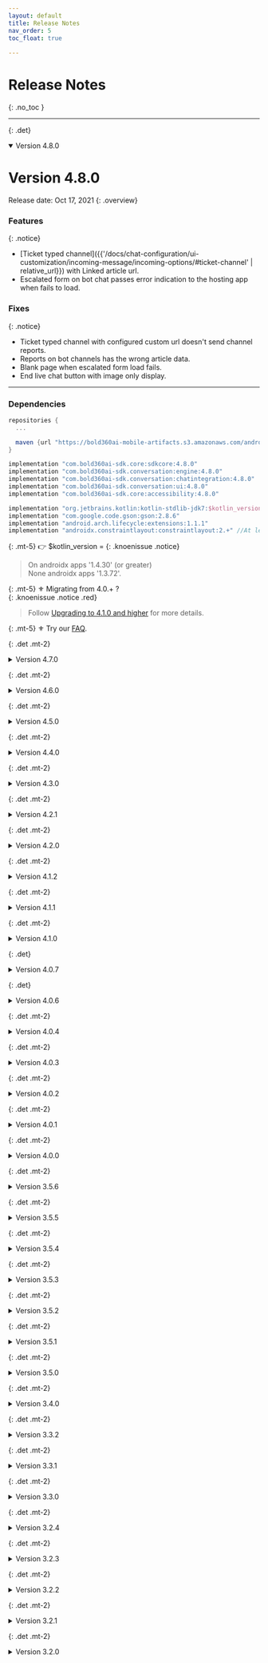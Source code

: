 ```yaml
---
layout: default
title: Release Notes
nav_order: 5
toc_float: true
  
---
```


# Release Notes
{: .no_toc }

---


{: .det}
<details open markdown="block">

<summary> Version 4.8.0 </summary>

# Version 4.8.0
Release date: Oct 17, 2021
{: .overview}

### Features
{: .notice}
- [Ticket typed channel]({{'/docs/chat-configuration/ui-customization/incoming-message/incoming-options/#ticket-channel' | relative_url}}) with Linked article url.
- Escalated form on bot chat passes error indication to the hosting app when fails to load. 

### Fixes
{: .notice}
- Ticket typed channel with configured custom url doesn't send channel reports.
- Reports on bot channels has the wrong article data.
- Blank page when escalated form load fails.
- End live chat button with image only display.


---

### Dependencies 

```gradle
repositories {
  ...

  maven {url "https://bold360ai-mobile-artifacts.s3.amazonaws.com/android/release/"}
}

implementation "com.bold360ai-sdk.core:sdkcore:4.8.0"
implementation "com.bold360ai-sdk.conversation:engine:4.8.0"
implementation "com.bold360ai-sdk.conversation:chatintegration:4.8.0"
implementation "com.bold360ai-sdk.conversation:ui:4.8.0"
implementation "com.bold360ai-sdk.core:accessibility:4.8.0"

implementation "org.jetbrains.kotlin:kotlin-stdlib-jdk7:$kotlin_version"
implementation "com.google.code.gson:gson:2.8.6"
implementation "android.arch.lifecycle:extensions:1.1.1"
implementation "androidx.constraintlayout:constraintlayout:2.+" //At least
```
{: .mt-5}
👉 $kotlin_version = 
{: .knoenissue .notice}
> On androidx apps '1.4.30' (or greater)   
> None androidx apps '1.3.72'.

{: .mt-5}
⚜️ Migrating from 4.0.+ ?  
{: .knoenissue .notice .red}  
> Follow [Upgrading to 4.1.0 and higher](../faq/migrating-to-410) for more details.   

{: .mt-5}
⚜️ Try our [FAQ](../faq/).


</details>


{: .det .mt-2}
<details close markdown="block">

<summary> Version 4.7.0 </summary>

# Version 4.7.0
Release date: Sep 12, 2021
{: .overview}

### Features
{: .notice}
- Custom font support addition to [article page configurations](https://genesys.github.io/bold360-mobile-docs-android/docs/chat-configuration/ui-customization/incoming-message/readmore-article/#-how-to-configure-font-style-to-article-body)
  {: .mb-2}

### Fixes
{: .notice}
- Memory usage optimisations, and leaks prevention.

### Deprecated
{: .knownissue}
- `ArticleUIConfig.BodyUIConfig.setFont(fontSize: Int?, fontColor: Int?, fontFamily: String = "", typefaceStyle: Int = Typeface.NORMAL)` was deprecated and replaced by: `ArticleUIConfig.BodyUIConfig.setFont(fontFamily: String = "", fontSize: Int? = null, fontColor: Int? = null, typefaceStyle: Int = Typeface.NORMAL)`.

### Breaking Changes
{: .breaking}
- `ArticleFragment.STYLE_TO_HANDLE_TABLES` is no longer available, use `ArticleUIConfig.TableCssStyle` instead.
- `Context.getTypeface` now receives a `filePath`, which should indicate the path to the font file under `assets` directory.
previously path was forced to be under `assets/fonts`.   
Usage: `context.getTypeface("fonts/great_vibes.otf")` 

---

### Dependencies 

```gradle
repositories {
  maven {url "https://bold360ai-mobile-artifacts.s3.amazonaws.com/android/release/"}
}

implementation "com.bold360ai-sdk.core:sdkcore:4.7.0"
implementation "com.bold360ai-sdk.conversation:engine:4.7.0"
implementation "com.bold360ai-sdk.conversation:chatintegration:4.7.0"
implementation "com.bold360ai-sdk.conversation:ui:4.7.0"
implementation "com.bold360ai-sdk.core:accessibility:4.7.0"

implementation "org.jetbrains.kotlin:kotlin-stdlib-jdk7:$kotlin_version"
implementation "com.google.code.gson:gson:2.8.6"
implementation "android.arch.lifecycle:extensions:1.1.1"
```
{: .mt-5}
👉 $kotlin_version = 
{: .knoenissue .notice}
> On androidx apps '1.4.30' (or greater)   
> None androidx apps '1.3.72'.

{: .mt-5}
⚜️ Migrating from 4.0.+ ?  
{: .knoenissue .notice .red}  
> Follow [Upgrading to 4.1.0 and higher](../faq/migrating-to-410) for more details.   

{: .mt-5}
⚜️ Try our [FAQ](../faq/).


</details>


{: .det .mt-2}
<details close markdown="block">

<summary> Version 4.6.0 </summary>

# Version 4.6.0
Release date: Aug 04, 2021
{: .overview}

### Features
{: .notice}

- Article Page configurations
  {: .mb-2}
  - Adding close button and article body padding setting.

### Fixes
{: .notice}
- Context conditioned channels were not displayed.
- Upload element link on live chat was not clickable.
- Article page title on none article long content displayed the wrong title.

### Changes
{: .knownissue}
- ArticleUIConfig.verticalMargin was deprecated. ArticleUIConfig.contentPadding should be used instead.

---

### Dependencies 

```gradle
repositories {
  maven {url "https://bold360ai-mobile-artifacts.s3.amazonaws.com/android/release/"}
}

implementation "com.bold360ai-sdk.core:sdkcore:4.6.0"
implementation "com.bold360ai-sdk.conversation:engine:4.6.0"
implementation "com.bold360ai-sdk.conversation:chatintegration:4.6.0"
implementation "com.bold360ai-sdk.conversation:ui:4.6.0"
implementation "com.bold360ai-sdk.core:accessibility:4.6.0"

implementation "org.jetbrains.kotlin:kotlin-stdlib-jdk7:$kotlin_version"
implementation "com.google.code.gson:gson:2.8.6"
implementation "android.arch.lifecycle:extensions:1.1.1"
```
{: .mt-5}
👉 $kotlin_version = 
{: .knoenissue .notice}
> On androidx apps '1.4.30' (or greater)   
> None androidx apps '1.3.72'.

{: .mt-5}
👉 androidx users ONLY:  
{: .knoenissue .notice} 
> Make sure the constraintlayout version is at least of version 2.0.4.   
  If needed add the following import:
```gradle
implementation 'androidx.constraintlayout:constraintlayout:2.0.4'
```

{: .mt-5}
⚜️ Migrating from 4.0.+ ?  
{: .knoenissue .notice .red}  
> Follow [Upgrading to 4.1.0 and higher](../faq/migrating-to-410) for more details.   


</details>

{: .det .mt-2}
<details close markdown="block">

<summary> Version 4.5.0 </summary>

# Version 4.5.0
Release date: Jul 07, 2021
{: .overview}

### Features
{: .notice}

- [Chat elements interception]({{'/docs/chat-configuration/tracking-events/events-and-notifications/#intercepting-chat-elements-since-450' | relative_url}}):   
Hosting Apps can now listen to every element that is about to be injected to the chat by the SDK and can intercept that injection. Intercepting an element also **rejects** the entire functionality that may have followed the element injection.
By listening on this event method, hosting apps can also activate any accessibility service API they need to.

- [Accessibility support]({{'/docs/faq/accessibility' | relative_url}}):
  {: .mb-2}
  - Clickable url links on messages.
  - [Url links announcements]({{'/docs/faq/chat-links#listening-to-url-links-selection' |relative_url }}), available for app implementation. 
{: .mb-4}

- Article Page configurations
  {: .mb-2}
  - Font style configurations addition.



### Breaking Changes
{: .breaking}
- **RoundedImageView** library is no longer accessible via the SDK.
Hosting apps that needs this library, should import it on app side.
```gradle 
implementation "com.makeramen:roundedimageview:2.3.0"
```
- `Article` class import change:   
Use `import com.nanorep.convesationui.structure.elements.Article`   
Instead of `import com.nanorep.convesationui.views.autocomplete.Article`


### Changes
{: .knownissue}
- **Relevant only in case the hosting app has a ChatHandler implementation:**   
Changes on `ChatElementHandler.injectElement(statement: ChatStatement)` and `ChatElementHandler.injectElement(element: ChatElement)`. nullable second parameter was added on both and their return value is of type `ChatElement?` to indicate if injection was done. 


---

### Dependencies 

```gradle
repositories {
  maven {url "https://bold360ai-mobile-artifacts.s3.amazonaws.com/android/release/"}
}

implementation "com.bold360ai-sdk.core:sdkcore:4.5.0"
implementation "com.bold360ai-sdk.conversation:engine:4.5.0"
implementation "com.bold360ai-sdk.conversation:chatintegration:4.5.0"
implementation "com.bold360ai-sdk.conversation:ui:4.5.0"
implementation "com.bold360ai-sdk.core:accessibility:4.5.0"

implementation "org.jetbrains.kotlin:kotlin-stdlib-jdk7:$kotlin_version"
implementation "com.google.code.gson:gson:2.8.6"
implementation "android.arch.lifecycle:extensions:1.1.1"
```
{: .mt-5}
👉 $kotlin_version = 
{: .knoenissue .notice}
> On androidx apps '1.4.30' (or greater)   
> None androidx apps '1.3.72'.

{: .mt-5}
👉 androidx users ONLY:  
{: .knoenissue .notice} 
> Make sure the constraintlayout version is at least of version 2.0.4.   
  If needed add the following import:
```gradle
implementation 'androidx.constraintlayout:constraintlayout:2.0.4'
```

{: .mt-5}
⚜️ Migrating from 4.0.+ ?  
{: .knoenissue .notice .red}  
> Follow [Upgrading to 4.1.0 and higher](../faq/migrating-to-410) for more details.   

</details>

{: .det .mt-2}
<details close markdown="block">

<summary> Version 4.4.0 </summary>

# Version 4.4.0
Release date: Jun 02, 2021
{: .overview}

### Features
{: .notice}
- [Accessibility support]({{'/docs/faq/accessibility' | relative_url}}):
  - Agent `Typing indication` - accessibility read of configured text when tapped. 
  - Unlabeled button - accessibility announcment and focus lose handling, on chat screen.
  - Unlabeled button - accessibility announcment handling on chat forms.
  - Chat messages tap - tapped message is read by accessibility service.
  - Adding support on live chatbar
  - Adding partial support on readmore indication and article fragment. 
  - Adding support on Instant feedback UI.
  - Adding partial support on email transcript form.
  - Adding support on chat scroll button
{: .mb-4}

- Article Page configurations
  - Adding UI configuration properties to enable changing the article font style and colors.

---

### Dependencies 

```gradle
repositories {
  maven {url "https://bold360ai-mobile-artifacts.s3.amazonaws.com/android/release/"}
}

implementation "com.bold360ai-sdk.core:sdkcore:4.4.0"
implementation "com.bold360ai-sdk.conversation:engine:4.4.0"
implementation "com.bold360ai-sdk.conversation:chatintegration:4.4.0"
implementation "com.bold360ai-sdk.conversation:ui:4.4.0"
implementation "com.bold360ai-sdk.core:accessibility:4.4.0"

implementation "org.jetbrains.kotlin:kotlin-stdlib-jdk7:$kotlin_version"
implementation "com.google.code.gson:gson:2.8.6"
implementation "android.arch.lifecycle:extensions:1.1.1"
```
{: .mt-5}
👉 $kotlin_version = 
{: .knoenissue .notice}
> On androidx apps '1.4.30' (or greater)   
> None androidx apps '1.3.72'.

{: .mt-5}
👉 androidx users ONLY:  
{: .knoenissue .notice} 
> Make sure the constraintlayout version is at least of version 2.0.4.   
  If needed add the following import:
```gradle
implementation 'androidx.constraintlayout:constraintlayout:2.0.4'
```

{: .mt-5}
⚜️ Migrating from 4.0.+ ?  
{: .knoenissue .notice .red}  
> Follow [Upgrading to 4.1.0 and higher](../faq/migrating-to-410) for more details.   

</details>

{: .det .mt-2}
<details close markdown="block">

<summary> Version 4.3.0 </summary>

# Version 4.3.0
Release date: May 12, 2021
{: .overview}

### Features
{: .notice}
- Close button addion to the full screen article display
- Request timeout can be configured via `ConversationSettings.requestTimeout(TIMEOUT_ML)`

### Fixes 
{: .notice}
- On full screen article display, the title appears **as configured** on the KB.
- Embeded video on full article display is visible and active.

### Changes
{: .notice}
- SDK migration from Kotlin synthetics to Jetpack view binding 


### Breaking Changes
{: .breaking}
- Standalone Autocomplete: the result data of `getArticle` activation after suggestion selection, changed to `Article`.  

---

### Dependencies 

```gradle
repositories {
  maven {url "https://bold360ai-mobile-artifacts.s3.amazonaws.com/android/release/"}
}

implementation "com.bold360ai-sdk.core:sdkcore:4.3.0"
implementation "com.bold360ai-sdk.conversation:engine:4.3.0"
implementation "com.bold360ai-sdk.conversation:chatintegration:4.3.0"
implementation "com.bold360ai-sdk.conversation:ui:4.3.0"
implementation "com.bold360ai-sdk.core:accessibility:4.3.0"

implementation "org.jetbrains.kotlin:kotlin-stdlib-jdk7:$kotlin_version"
implementation "com.google.code.gson:gson:2.8.6"
implementation "android.arch.lifecycle:extensions:1.1.1"
```
{: .mt-5}
👉 $kotlin_version = 
{: .knoenissue .notice}
> On androidx apps '1.4.30' (or greater)   
> None androidx apps '1.3.72'.

{: .mt-5}
👉 androidx users ONLY:  
{: .knoenissue .notice} 
> Make sure the constraintlayout version is at least of version 2.0.4.   
  If needed add the following import:
```gradle
implementation 'androidx.constraintlayout:constraintlayout:2.0.4'
```

{: .mt-5}
⚜️ Migrating from 4.0.+ ?  
{: .knoenissue .notice .red}  
> Follow [Upgrading to 4.1.0 and higher](../faq/migrating-to-410) for more details.   

</details>

{: .det .mt-2}
<details close markdown="block">

<summary> Version 4.2.1 </summary>

# Version 4.2.1
Release date: April 07, 2021
{: .overview}


### Fixes 
- Fixed crash on autocomplete suggestions, with malformed response.

---

### Dependencies 

```gradle
repositories {
  maven { url 'https://dl.bintray.com/bold360ai-sdk/core/'}
  maven { url 'https://dl.bintray.com/bold360ai-sdk/conversation/'}
}

implementation "com.bold360ai-sdk.core:sdkcore:4.2.1"
implementation "com.bold360ai-sdk.conversation:engine:4.2.1"
implementation "com.bold360ai-sdk.conversation:chatintegration:4.2.1"
implementation "com.bold360ai-sdk.conversation:ui:4.2.1"
implementation "com.bold360ai-sdk.core:accessibility:4.2.1"

implementation "org.jetbrains.kotlin:kotlin-stdlib-jdk7:$kotlin_version"
implementation "com.google.code.gson:gson:2.8.6"
implementation "android.arch.lifecycle:extensions:1.1.1"
```

{: .mt-5}
👉 $kotlin_version = 
{: .knoenissue .notice}
> On androidx apps '1.4.30' (or greater)   
> None androidx apps '1.3.72'.

{: .mt-5}
👉 androidx users ONLY:  
{: .knoenissue .notice} 
> Make sure the constraintlayout version is at least of version 2.0.4.   
  If needed add the following import:
```gradle
implementation 'androidx.constraintlayout:constraintlayout:2.0.4'
```

{: .mt-5}
⚜️ Migrating from 4.0.+ ?  
{: .knoenissue .notice .red}  
> Follow [Upgrading to 4.1.0 and higher](../faq/migrating-to-410) for more details.   

</details>

{: .det .mt-2}
<details close markdown="block">

<summary> Version 4.2.0 </summary>

# Version 4.2.0
Release date: February 03, 2021
{: .overview}

### Features
- #### Live chat Auto Messages support
  Configured auto messages support on live chats. 
  Configured auto messages will be displayed to users while they are waiting for agent acceptance.

- #### Language change on live chats prechat form
  Supports dynamic chat language changes while the pre-chat form is displayed.

- #### Live chat transcript delivery initiation by user
  User can request delivery of chat transcript and provide an email address during chat.

- #### Live chat cancelation support while user waits in queue
  Add a chat cancellation option on the queue position UI component.

- #### Clickable images support on chatbot Carousel response.
 
--- 

Android 11 compatability: 
{: .knownissue}
- #### _Voice support_
Starting with Android 11, the App need to define the services and installed apps it uses. Voice support is among those services. `Voice` support in chat will be available by the SDK, once the following configurations will be implemented by the hosting App.    
<a href="{{site.baseurl}}/docs/faq/android-11-voice">Voice support on Android 11</a>

---

Breaking changes and Deprecations:
{: .breaking}   

  - ##### _FormResults_
    Thr `data` property returns a `submitMsg`, if available, instead of `formType`, which now has a separate property. 

  - ##### _UploadsModels renamed to ResultsModels_
    Effects apps written in java.

  - #### _Deprecation of voice recognition silent timeout configuration_ 
    Starting from version 4.4.0, we will not enable the configuration of the silence timeout period for voice recognition support, in order to refrain from unexpected behavior when using this feature.   
    This refers to the VoiceSettings property: `com.nanorep.nanoengine.model.configuration.VoiceSettings.endSpeechSilenceTimeout`   
    Therefore, from Android Harmony SDK 4.4.0, the default value provided by Android will be used.   
    <span style="font-size:13px"> For more information refer to: <a href="https://developer.android.com/reference/android/speech/RecognizerIntent#EXTRA_SPEECH_INPUT_COMPLETE_SILENCE_LENGTH_MILLIS">RecognizerIntent</a></span>

---

### Fixes 
- Fixed customized statusbar malformed icons and text display.
- Addition of Content description to the Send button for accessibility support.

---

### Dependencies 

```gradle
repositories {
  maven { url 'https://dl.bintray.com/bold360ai-sdk/core/'}
  maven { url 'https://dl.bintray.com/bold360ai-sdk/conversation/'}
}

implementation "com.bold360ai-sdk.core:sdkcore:4.2.0"
implementation "com.bold360ai-sdk.conversation:engine:4.2.0"
implementation "com.bold360ai-sdk.conversation:chatintegration:4.2.0"
implementation "com.bold360ai-sdk.conversation:ui:4.2.0"
implementation "com.bold360ai-sdk.core:accessibility:4.2.0"

implementation "org.jetbrains.kotlin:kotlin-stdlib-jdk7:1.3.72"
implementation "com.google.code.gson:gson:2.8.6"
implementation "android.arch.lifecycle:extensions:1.1.1"
```

{: .mt-5}
⚜️ Migrating from 4.0.+ ?  
{: .knoenissue .notice .red}  
> Follow [Upgrading to 4.1.0 and higher](../faq/migrating-to-410) for more details.   

</details>

{: .det .mt-2}
<details close markdown="block">

<summary> Version 4.1.2 </summary>

# Version 4.1.2
Release date: November 05, 2020
{: .overview}

### Fixes 
- Removing value display from live chat forms, selection fields.

---

```gradle
implementation "com.bold360ai-sdk.core:sdkcore:4.1.1"
implementation "com.bold360ai-sdk.conversation:engine:4.1.1"
implementation "com.bold360ai-sdk.conversation:chatintegration:4.1.1"
implementation "com.bold360ai-sdk.conversation:ui:4.1.2"
implementation "com.bold360ai-sdk.core:accessibility:4.1.0"

implementation "org.jetbrains.kotlin:kotlin-stdlib-jdk7:1.3.72"
implementation "com.google.code.gson:gson:2.8.6"
implementation "android.arch.lifecycle:extensions:1.1.1"
```

{: .mt-5}
⚜️ Migrating from 4.0.+ ?  
{: .knoenissue .notice .red}  
> Follow [Upgrading to 4.1.0 and higher](../faq/migrating-to-410) for more details.   

</details>

{: .det .mt-2}
<details close markdown="block">

<summary> Version 4.1.1 </summary>

# Version 4.1.1
Release date: October 01, 2020
{: .overview}

### Features
- #### Validated live chat support
  The SDK now provides the way to pass a secured encrypted data string, using the BoldAccount, for creating a secured validated live chat with agent.

- #### Addition of chat form related resources
  In order to enable more flexibility of overriding the chat forms look, we've added the following:
  - The ability to override the padding size and the margin between, of the chat form fields. `R.dimen.form_field_padding` and `R.dimen.form_fields_gap`
  - A separate resource color for the rating views background, `R.color.form_rating_field_background`
  - A style resource for the form fields hint appearance, `@style/FormHintTextAppearance`

### Fixes 
- Disabling the chat input field, once all active chats were ended. User can't continue typing messages.
- Fix for chat form fields background override by resource.
- Fix for form fields hint color override by resource.

---

```gradle
implementation "com.bold360ai-sdk.core:sdkcore:4.1.1"
implementation "com.bold360ai-sdk.conversation:engine:4.1.1"
implementation "com.bold360ai-sdk.conversation:chatintegration:4.1.1"
implementation "com.bold360ai-sdk.conversation:ui:4.1.1"
implementation "com.bold360ai-sdk.core:accessibility:4.1.0"

implementation "org.jetbrains.kotlin:kotlin-stdlib-jdk7:1.3.72"
implementation "com.google.code.gson:gson:2.8.6"
implementation "android.arch.lifecycle:extensions:1.1.1"
```

{: .mt-5}
⚜️ Migrating from 4.0.+ ?  
{: .knoenissue .notice .red}  
> Follow [Upgrading to 4.1.0 and higher](../faq/migrating-to-410) for more details.   

</details>

{: .det .mt-2}
<details close markdown="block">

<summary> Version 4.1.0 </summary>

# Version 4.1.0
Release date: September 16, 2020
{: .overview}

### Features
- #### Chat elements
  - **Chat elements are uniquely identified by a String typed Id property**, instead of their timestamp. timestamp of chat elements is no longer unique.
  - StorableChatElement was updated accordingly and the method `getId()` was added.
  - ChatElementListener: Addition of onUpdate and onRemove methods.
  - All chat types are supports the Id property usage for identifying and adding messages to the chat. 
  - Chat elements structure was changed, so serialization and deserialization of elements was updated.    
  Backward support of old elements deserialization was integrated in order to prevent current stored chats from being lost. (As long as the `storageKey` will be provided on the storage fetched elements)
  - In case of previous stored chats, a migration tool is provided on this version, to convert old scheme elements to the new ones.   
    > Follow [migrating your chat](./How-to-migrate-to-4.1.0.md) for more details.
 
 - #### Input field
  Scrolling support addition enables content of more than 6 lines.

 ---

Breaking changes and Deprecations:
{: .breaking}   

  - ##### _ChatElement_
    - relocated to package: `com.nanorep.convesationui.structure.elements`**

  - ##### _StorableChatElement_
    - Interface is now located on package: **`com.nanorep.convesationui.structure.elements`**
    - getId() method was added. Returns a unique String identification of the element.
    - The deprecated method `getStorableContent():String` was removed

  - ##### _ChatElementListener_
    <u>Deprecated methods:</u>
    - `onRemove(timestampId: Long)` 
    - `onUpdate(timestampId: Long, item: StorableChatElement)`    

    <u>Replacement methods:</u>
    - `onRemove(id: String)` 
    - `onUpdate(id: String, item: StorableChatElement)`
    
  - ##### _AgentType_
    - Enum was deprecated.
    - Deprecated `agentType` property was removed from chat element classes.
    
  - ##### _ClearBoldChatSession.Builder_
    - Constructor doesn't receive a context as parameter. The context should be provided on `build` method.

---

### Fixes

- Connectivity receiver leak errors
- Fix of the crash that happened if malformed Bold API key was provided. Now it fails with an error.
- Fix of the crash that was experienced when rotating the device while a chat form was presented.
- Fix of crash when changing the device language, mid chat. 
- Fix of carousel readout crash.
- Chat forms: Replacing hard-coded color and dimension values with resources, to enable override and night mode configured replacements by the hosting App
- Fix of the issue that if the pre-chat form was canceled, due to activity finish state, the cancellation callback was not triggered, and the chat was not canceled properly.
- Fixed the issue that if multiple messages were sent in a fast time frame some messages were not visible in the chat, although they were stored in history and sent properly to the agent.

---

```gradle
implementation "com.bold360ai-sdk.core:sdkcore:4.1.0"
implementation "com.bold360ai-sdk.conversation:engine:4.1.0"
implementation "com.bold360ai-sdk.conversation:chatintegration:4.1.0"
implementation "com.bold360ai-sdk.conversation:ui:4.1.0"
implementation "com.bold360ai-sdk.core:accessibility:4.1.0"

implementation "org.jetbrains.kotlin:kotlin-stdlib-jdk7:1.3.72"
implementation "com.google.code.gson:gson:2.8.6"
implementation "android.arch.lifecycle:extensions:1.1.1"
```
</details>

{: .det}
<details close markdown="block">

<summary> Version 4.0.7 </summary>

# Version 4.0.7
Release date: Sep 1, 2021
{: .overview}

### Fixes 
{: .notice}
- Messages are being trancated.   
Only `ui` repo was changed on this version. be sure to take the fixed version.

implementation "com.bold360ai-sdk.conversation:ui:4.0.7"
{: .red}

---

```gradle
repositories {
  maven {url "https://bold360ai-mobile-artifacts.s3.amazonaws.com/android/release/"}
}

implementation "com.bold360ai-sdk.core:sdkcore:4.0.6"
implementation "com.bold360ai-sdk.conversation:engine:4.0.6"
implementation "com.bold360ai-sdk.conversation:chatintegration:4.0.6"
implementation "com.bold360ai-sdk.conversation:ui:4.0.7"
implementation "com.bold360ai-sdk.core:accessibility:4.0.6"

implementation "org.jetbrains.kotlin:kotlin-stdlib-jdk7:1.3.72"
implementation "com.google.code.gson:gson:2.8.6"
implementation "android.arch.lifecycle:extensions:1.1.1"
```

{: .mt-5}
👉 $kotlin_version = 
{: .knoenissue .notice}
> On androidx apps '1.4.30' (or greater)   
> None androidx apps '1.3.72'.

{: .mt-5}
👉 androidx users ONLY:  
{: .knoenissue .notice} 
> Make sure the constraintlayout version is at least of version 2.0.4.   
  If needed add the following import:
```gradle
implementation 'androidx.constraintlayout:constraintlayout:2.0.4'
```

</details>


{: .det}
<details close markdown="block">

<summary> Version 4.0.6 </summary>

# Version 4.0.6
Release date: Aug 11, 2021
{: .overview}

### Fixes 
{: .notice}
- Default request timeout changed to 30sec.

---

```gradle
repositories {
  maven {url "https://bold360ai-mobile-artifacts.s3.amazonaws.com/android/release/"}
}

implementation "com.bold360ai-sdk.core:sdkcore:4.0.6"
implementation "com.bold360ai-sdk.conversation:engine:4.0.6"
implementation "com.bold360ai-sdk.conversation:chatintegration:4.0.6"
implementation "com.bold360ai-sdk.conversation:ui:4.0.6"
implementation "com.bold360ai-sdk.core:accessibility:4.0.6"

implementation "org.jetbrains.kotlin:kotlin-stdlib-jdk7:1.3.72"
implementation "com.google.code.gson:gson:2.8.6"
implementation "android.arch.lifecycle:extensions:1.1.1"
```

{: .mt-5}
👉 $kotlin_version = 
{: .knoenissue .notice}
> On androidx apps '1.4.30' (or greater)   
> None androidx apps '1.3.72'.

{: .mt-5}
👉 androidx users ONLY:  
{: .knoenissue .notice} 
> Make sure the constraintlayout version is at least of version 2.0.4.   
  If needed add the following import:
```gradle
implementation 'androidx.constraintlayout:constraintlayout:2.0.4'
```

</details>


{: .det .mt-2}
<details close markdown="block">

<summary> Version 4.0.4 </summary>

# Version 4.0.4
Release date: October 01, 2020
{: .overview}

### Fixes
- Numerical strings with length longer than 3 digits are no longer being obfuscated by SDK.

---

```gradle
implementation "com.bold360ai-sdk.core:sdkcore:4.0.3"
implementation "com.bold360ai-sdk.conversation:engine:4.0.4"
implementation "com.bold360ai-sdk.conversation:chatintegration:4.0.1"
implementation "com.bold360ai-sdk.conversation:ui:4.0.3"
implementation "com.bold360ai-sdk.core:accessibility:4.0.1"

implementation "org.jetbrains.kotlin:kotlin-stdlib-jdk7:1.3.72"
implementation "com.google.code.gson:gson:2.8.6"
implementation "android.arch.lifecycle:extensions:1.1.1"
```
</details>

{: .det .mt-2}
<details close markdown="block">

<summary> Version 4.0.3 </summary>

# Version 4.0.3
Release date: August 19, 2020
{: .overview}

### Features
- Hands-free experience is now added to the voice-to-voice mode. When the option is turned on, the microphone is automatically enabled once the answer read out is done.

### Fixes
- Fixed an issue that caused reading out persistent options twice in voice-to-voice mode.
- When customizing the chat look and feel, multiple `SendUIConfig` instances were reachable from the `ChatUIProvider`. We simplified it to have a single one that is reachable under `ChatUIProvider.chatInputUIProvider.sendCmpUIProvider.uiConfig`.   

  > Usage of ‘ChatAutocompleteUIConfig.sendUIConfig’ was deprecated.
  
### ChatController API
- `ChatLoadedListener` can be provided also after ChatController creation, for following chat start/restore operations.

Known issue: 
{: .knownissue}
Ticket typed channel is not supported on devices with API level lower than 19  

---

```gradle
implementation "com.bold360ai-sdk.core:sdkcore:4.0.3"
implementation "com.bold360ai-sdk.conversation:engine:4.0.3"
implementation "com.bold360ai-sdk.conversation:chatintegration:4.0.1"
implementation "com.bold360ai-sdk.conversation:ui:4.0.3"
implementation "com.bold360ai-sdk.core:accessibility:4.0.1"

implementation "org.jetbrains.kotlin:kotlin-stdlib-jdk7:1.3.72"
implementation "com.google.code.gson:gson:2.8.6"
implementation "android.arch.lifecycle:extensions:1.1.1"
```
</details>

{: .det .mt-2}
<details close markdown="block">

<summary> Version 4.0.2 </summary>

# Version 4.0.2
Release date: August 02, 2020
{: .overview}

Fixed on this version:

- **Voice to voice:** response readout is activated on voice recorded requests only.

- **Full article display**: Displayed content and title matches opened article, also on postback responses.

- Prevent images and video images from being cut, on wide devices resolutions.

Deprecations:
{: .breaking}
- InputViewListener - typingStarted, typingEnded were replaced with inputStarted, inputEnded.
- ChatInputData - onSendInput was replaced with onSend


Known issue: 
{: .knownissue}
- Duplicate configuration options are available for Send component, but only one is currently effective, and should be used.   
  **`ChatUIProvider.chatInputUIProvider.uiConfig.sendUIConfig`**

---

```gradle
implementation "com.bold360ai-sdk.core:sdkcore:4.0.2"
implementation "com.bold360ai-sdk.conversation:engine:4.0.2"
implementation "com.bold360ai-sdk.conversation:chatintegration:4.0.1"
implementation "com.bold360ai-sdk.conversation:ui:4.0.2"
implementation "com.bold360ai-sdk.core:accessibility:4.0.1"

implementation "org.jetbrains.kotlin:kotlin-stdlib-jdk7:1.3.72"
implementation "com.google.code.gson:gson:2.8.6"
implementation "android.arch.lifecycle:extensions:1.1.1"
```
</details>

{: .det .mt-2}
<details close markdown="block">

<summary> Version 4.0.1 </summary>

# Version 4.0.1
Release date: July 19, 2020
{: .overview}

In this version:

### Bot related
- **UserId management** - The SDK generates a userId via BE API, on Bot chat creation,   if one was not provided by the embedding App.   
  In order to identify chats sessions as belong to the same user in the reporting, the same userId should be used. Newly generated userId is available to the embedding App, via `AccountInfoProvider.update` implementation. 

- **Multi answer design** - Bot responses which contains multiple answers of kind `inlineChoice`, are displayed as persistent options. Meaning the options are not disappears when one is selected.

Breaking Changes
{: .breaking}
- The Embedding App is responsible to **save the userId**, once created, and **provide it on `BotAccount.userId`** for successive chats creation of the same account. 


### Fixes
- Improve SDK allocated resources release.
- Fix active links on bot responses, while escalated live chat is in progress.

---

```gradle
implementation "com.bold360ai-sdk.core:sdkcore:4.0.1"
implementation "com.bold360ai-sdk.conversation:engine:4.0.1"
implementation "com.bold360ai-sdk.conversation:chatintegration:4.0.1"
implementation "com.bold360ai-sdk.conversation:ui:4.0.1"
implementation "com.bold360ai-sdk.core:accessibility:4.0.1"

implementation "org.jetbrains.kotlin:kotlin-stdlib-jdk7:1.3.72"
implementation "com.google.code.gson:gson:2.8.6"
implementation "android.arch.lifecycle:extensions:1.1.1"
```
</details>

{: .det .mt-2}
<details close markdown="block">

<summary> Version 4.0.0 </summary>

# Version 4.0.0
Release date: June 28, 2020
{: .overview}

In this version:

### Voice to voice
- An extension feature to the speech recognition, Text to speech, responses to recorded requests can be read to the user.
- Configurable TTS engine
- Embedding app can alternate the text before it is read to the user.
- Voice support level is configurable on ConversationSettings

### Messaging chat
> If you are interested of the Messaging capabilities of the Mobile SDK please reach out to your Customer Success Manager

### TLSv1.2 protocol support
- SDK supports TLSv1.2 secured connections on lower API level devices (< 21)

---

#### Improvements
- ChatController
  - ChatController can now be used to create multiple chats, no need to re-instantiate.
  - Chats end is generated by one of the chatting parties: user, live-agent, or by the embedding app. Chats are no longer being closed automatically.
  - New APIs and properties:</u>
    - `onChatInterruption` - notify the SDK when something was activated on the device that may interrupt the regular chat flow, like incoming/outgoing calls.   
    - `destruct` - The ChatController instance will clear all its resources and active chats.
    - `wasDestructed` - Indicates if ChatController was destructed and can no longer be used.
    - `terminateChat` - Ends **all** current open chats.
    - `endChat` - Ends only active open chat.
    - `startChat` - start a new chat with account, with the same ChatController instance.   
    - `restoreChat` - Continue open chat even if the chat UI was removed. Also can be used when the chat fragment is restored by the app, and to start new chats.
    - `HandoverHandler` - Handover handler can be set to the ChatController instance at any time.

#### Fixes
- Bot - articles parsing.
- Bot - Welcome message request doesn't increases the engagements and interactions counters.

---

Breaking changes and Deprecations
{: .breaking}

Breaking Changes 
{: .strong-sub-title}  
- <u>Handover</u> - Chat elements related events are not passed automatically to the `ChatElementListener` implementations. Best practice: extend the abstract HandoverHandler class and use its base class injection methods.
- SDK doesn't ends chats automatically anymore. Chat can be ended by user, live agent or the embedding App. ChatController destruction doesn't ends the chats, only releases their resources. [see ChatController new APIs](#improvements)
- ErrorCodes definition was relocated to package "com.integration.core.annotations"
- `DrawablePosition` was removed, since it was a duplicate of `CompoundDrawableLocation`

Deprecations
{: .strong-sub-title}
>All deprecations replacements and comments are available via javaDoc/KDOC (Android studio quick help)

- Configuring voice support on `ConversationSettings` and `ChatInpuData` replaced with VoiceSettings
- SessionInfo.update - overrides only properties with the same key (use override method for a complete replacement)
- Live session properties, such as, ChatId, Department, applicationId, replaced with the identical properties located on `com.integration.core.LiveSession` 
- Elements injection methods on ChatDelegate were deprecated. 
- `ChatInputData.textInputHint` replaced with `ChatInputData.inputHints`
- Constructor deprecation on ContentChatElement class hierarchy.
- `VisitorDataKeys` were deprecated and replaced with `SessionInfoKeys`
- `ChatbarCmpConfig` - _drawableLocation_  and _compoundDrawablesPadding_ were deprecated and replaced with _ChatbarCmpConfig.drawableConfig_, which include them both.

Known issues
{: .strong-sub-title}}
- Bot - Articles with iframe tag for **embedded videos**, should not contain empty properties, such as `allowfullscreen`. Every property should have a value set to it.

---

```gradle
implementation "com.bold360ai-sdk.core:sdkcore:4.0.0"
implementation "com.bold360ai-sdk.conversation:engine:4.0.0"
implementation "com.bold360ai-sdk.conversation:chatintegration:4.0.0"
implementation "com.bold360ai-sdk.conversation:ui:4.0.0"
implementation "com.bold360ai-sdk.core:accessibility:4.0.0"

implementation "org.jetbrains.kotlin:kotlin-stdlib-jdk7:1.3.72"
implementation "com.google.code.gson:gson:2.8.6"
implementation "android.arch.lifecycle:extensions:1.1.1"
```
</details>

{: .det .mt-2}
<details close markdown="block">

<summary> Version 3.5.6 </summary>

# Version 3.5.6
Release date: April 27, 2020
{: .overview}

In this version:

## Article full view Fixes
- Fix of the issue that the Article title was not presented in the full screen mode display of articles
- Fix of the issue that articles were truncated for the end users. If an html encoded character was present in an article, the text after the character was not presented.

### SDK imports

```gradle
implementation "com.bold360ai-sdk.core:sdkcore:3.5.5"
implementation "com.bold360ai-sdk.conversation:engine:3.5.6"
implementation "com.bold360ai-sdk.conversation:chatintegration:3.5.5"
implementation "com.bold360ai-sdk.conversation:ui:3.5.6"
implementation "com.bold360ai-sdk.core:accessibility:3.5.0"

implementation "org.jetbrains.kotlin:kotlin-stdlib-jdk7:1.3.61"
implementation "com.google.code.gson:gson:2.8.6"
implementation "android.arch.lifecycle:extensions:1.1.1"
```
</details>

{: .det .mt-2}
<details close markdown="block">

<summary> Version 3.5.5 </summary>

# Version 3.5.5
Release date: April 02, 2020
{: .overview}

In this version:

## General Fixes
- Fix of the issue that the placeholder, in the text input, changed when a chat was channeled to a live agent.


## Bold live chat Fixes

- Initial questions submitted through the pre-chat form, are visible to the end user, as the first, end user, sent message.
- Postchat form submission, returns with no errors.

---

```gradle
implementation "com.bold360ai-sdk.core:sdkcore:3.5.5"
implementation "com.bold360ai-sdk.conversation:engine:3.5.5"
implementation "com.bold360ai-sdk.conversation:chatintegration:3.5.5"
implementation "com.bold360ai-sdk.conversation:ui:3.5.5"
implementation "com.bold360ai-sdk.core:accessibility:3.5.0"

implementation "org.jetbrains.kotlin:kotlin-stdlib-jdk7:1.3.61"
implementation "com.google.code.gson:gson:2.8.6"
implementation "android.arch.lifecycle:extensions:1.1.1"
```
</details>

{: .det .mt-2}
<details close markdown="block">

<summary> Version 3.5.4 </summary>

# Version 3.5.4
Release date: March 11, 2020
{: .overview}

In this version:

## General Chat related
- Fix of the issue that HTML encoded special characters (like &nbsp;) are not displayed at all.
- User messages are sent as typed - Fix of the the issue that the <br/> tag was visible for the live agent when the end user added a line break in a message.
- Fix of the issue that if you had additional visual customization on system messages the message had double border


## Bot ai chat related

- Re-enabling the feedback gathering method that is presented with a small delay after showing the bot answer as a separate question from the bot.
- When presenting "High value + push chat" value messages, first the answer is presented than than automatic channeling is performed.
- Fix of the issue that article links did not open the linked article

---

```gradle
implementation "com.bold360ai-sdk.core:sdkcore:3.5.4"
implementation "com.bold360ai-sdk.conversation:engine:3.5.4"
implementation "com.bold360ai-sdk.conversation:chatintegration:3.5.3"
implementation "com.bold360ai-sdk.conversation:ui:3.5.4"
implementation "com.bold360ai-sdk.core:accessibility:3.5.0"

implementation "org.jetbrains.kotlin:kotlin-stdlib-jdk7:1.3.61"
implementation "com.google.code.gson:gson:2.8.6"
implementation "android.arch.lifecycle:extensions:1.1.1"
```
</details>

{: .det .mt-2}
<details close markdown="block">

<summary> Version 3.5.3 </summary>

# Version 3.5.3
Release date: February 03, 2019
{: .overview}

In this version:

## General Chat related
- Expose an interface to programmatically inject a user query in a conversational bot.
>Note: This feature was already available, docs have been updated

## Bot ai chat related
- Initialize Entities support

---

```gradle
implementation "com.bold360ai-sdk.core:sdkcore:3.5.2"
implementation "com.bold360ai-sdk.conversation:engine:3.5.3"
implementation "com.bold360ai-sdk.conversation:chatintegration:3.5.2"
implementation "com.bold360ai-sdk.conversation:ui:3.5.2"
implementation "com.bold360ai-sdk.core:accessibility:3.5.0"

implementation "org.jetbrains.kotlin:kotlin-stdlib-jdk7:1.3.60"
implementation "com.google.code.gson:gson:2.8.5"
implementation "android.arch.lifecycle:extensions:1.1.1"
```
</details>

{: .det .mt-2}
<details close markdown="block">

<summary> Version 3.5.2 </summary>
Release date: January 07, 2020
{: .overview}

# Version 3.5.2

In this version:

## Bold live chat related

- Support "High value + push chat" behavior:  
  Articles that are configured with "High value + push chat" option, are immediatelly escalate to the first `Chat` channel when recieved.

## Bot ai chat related

- Added analytics reports for `Voice` and `Autocomplete` user's interactions.

---

```gradle
implementation "com.bold360ai-sdk.core:sdkcore:3.5.2"
implementation "com.bold360ai-sdk.conversation:engine:3.5.2"
implementation "com.bold360ai-sdk.conversation:chatintegration:3.5.2"
implementation "com.bold360ai-sdk.conversation:ui:3.5.2"
implementation "com.bold360ai-sdk.core:accessibility:3.5.0"

implementation "org.jetbrains.kotlin:kotlin-stdlib-jdk7:1.3.60"
implementation "com.google.code.gson:gson:2.8.5"
implementation "android.arch.lifecycle:extensions:1.1.1"
```
</details>

{: .det .mt-2}
<details close markdown="block">

<summary> Version 3.5.1 </summary>

# Version 3.5.1
Release date: November 28, 2019
{: .overview}

In this version:

## Bold live chat related
- **Postchat form, SDKs implementation**
 
- **Fixes:**
  - Upload feature became disabled when upload icon configured as hidden.
    > Important: Upload image visibility configuration chage

## Bot ai chat related
- Channels icons as configured in bold360ai console
- Hint text for input field as configured in bold360ai console

---

Breaking Changes
{: .breaking}
- StatementScope.isLive is no longer a function, but a property.
- ErrorCodes relocated to package "com.integration.core.annotations"

---

```gradle
implementation "com.bold360ai-sdk.core:sdkcore:3.5.1"
implementation "com.bold360ai-sdk.core:accessibility:3.5.0"
implementation "com.bold360ai-sdk.conversation:engine:3.5.1"
implementation "com.bold360ai-sdk.conversation:chatintegration:3.5.1"
implementation "com.bold360ai-sdk.conversation:ui:3.5.1"

implementation "org.jetbrains.kotlin:kotlin-stdlib-jdk7:1.3.60"
implementation "com.google.code.gson:gson:2.8.5"
implementation "android.arch.lifecycle:extensions:1.1.1"
```
</details>

{: .det .mt-2}
<details close markdown="block">

<summary> Version 3.5.0 </summary>

# Version 3.5.0
Release date: October 24, 2019
{: .overview}

In this version:

- **SDK supports API 16+**   
 
  Known issue
  {: .knownissue}
  Ticket form is not loaded properly on devices with API < 19

- **Fixes:**
  - While on TalkBack mode, only items with action are described with "double tap to activate.." instruction.
  
  Known issue:
  {: .knownissue}
  While in `TalkBack` mode internal links are not being activated properly.
  
  - Improved Carousel items height calculation 

  - Improved parssing of span tag with style attribute

---

```gradle
implementation "com.bold360ai-sdk.core:sdkcore:3.5.0"
implementation "com.bold360ai-sdk.core:accessibility:3.5.0"
implementation "com.bold360ai-sdk.conversation:engine:3.5.0"
implementation "com.bold360ai-sdk.conversation:chatintegration:3.5.0"
implementation "com.bold360ai-sdk.conversation:ui:3.5.0"

implementation "org.jetbrains.kotlin:kotlin-stdlib-jdk7:1.3.50"
implementation "com.google.code.gson:gson:2.8.5"
implementation "android.arch.lifecycle:extensions:1.1.1"
```
</details>

{: .det .mt-2}
<details close markdown="block">

<summary> Version 3.4.0 </summary>

# Version 3.4.0
Release date: October 03, 2019
{: .overview}

In this version:

## General
- **Autocomplete support** -    
New input field component was introduced. This field supports autocomplete, which is currently available only on Bot chats.
  
- **AccountInfo improvements** -    

- **Improving chat restore support**

Breaking Changes and deprecations: 
{: .breaking}
- Input field configurations are now available via `ChatInputUIProvider`
- Account class hierarchy.
Account.info is now of type `SessionInfo`. (was ByteArray)   
Account details such as `chatId`, `visitorId`, `providerConfig`, etc are available via this object. 
- _Deprecated method `onAccountUpdate`_ in ChatEventListener   
  Account updates are received by AccountInfoProvider implementation.


## Bot related
- **Persistent options, incoming element UI customization**   
`PersistentOptionsUIProvider` supports customization of wrapping bubble element.

- **Fixes** - 
  - fixes related to feedback and readmore articles
  - fix for ticket typed channel activation
  - some UI fixes

Deprecations
{: .breaking}  
- _Deprecated - Conversation class_
BotAccount uses `SessionInfo` instead (id, holds the last conversationId)
-	_Deprecated method `updateAccountInfo`_ in `AccountInfoProvider`   
Use `update` method instead.
-	_Deprecated property `lastConversation`_ in BotAccount
Use `info` member instead


## Bold related
- **Department availability and Departments list**, requests support.   
Via `ChatAvailability` 

- **ChatId exposure** -    
chatId is available once a live chat is created and account is updated, via 
`BoldAccount.info` member.

- **Bot chat transcript to live agent** -    
Once a Bot chat is escalated to a live Bold chat, the bot chat content is passed to the live agent.

- **Fixes** - 
  - double event raising on upload press

Breaking changes and Deprecations
{: .breaking}
- _Live chatbar customization_
  - was ChatBarComponent.ChatBarViewProvider now ChatbarCmpAdapter
  - Configuration for End component is handled by `configEndCmp` (was `updateUI)
  - Configuration for agent details component is handled by `configAgentCmp` (was `updateUI)
  
- _Deprecated - VisitorInfo class_
BoldAccount uses `SessionInfo` instead (id, holds the visitorId)

---

```gradle
implementation "com.bold360ai-sdk.core:sdkcore:3.4.0"
implementation "com.bold360ai-sdk.core:accessibility:3.4.0"
implementation "com.bold360ai-sdk.conversation:engine:3.4.0"
implementation "com.bold360ai-sdk.conversation:chatintegration:3.4.0"
implementation "com.bold360ai-sdk.conversation:ui:3.4.0"

implementation "org.jetbrains.kotlin:kotlin-stdlib-jdk7:1.3.31"
implementation "com.google.code.gson:gson:2.8.5"
implementation "android.arch.lifecycle:extensions:1.1.1"
```
</details>

{: .det .mt-2}
<details close markdown="block">

<summary> Version 3.3.2 </summary>

# Version 3.3.2
Release date: September 08, 2019
{: .overview}

In this version:

## Bot Chat related
- Fixed an issue with ticket channel activation.
- Reopen `customize` method in `ChatUIProvider`.

### Bold Chat related
- Fixed an issue that caused the agent’s details to change in the chatbar as the customer was typing.

---

```gradle
implementation "com.bold360ai-sdk.core:sdkcore:3.3.1"
implementation "com.bold360ai-sdk.core:accessibility:3.3.1"
implementation "com.bold360ai-sdk.conversation:engine:3.3.2"
implementation "com.bold360ai-sdk.conversation:chatintegration:3.3.2"
implementation "com.bold360ai-sdk.conversation:ui:3.3.2"

implementation "org.jetbrains.kotlin:kotlin-stdlib-jdk7:1.3.31"
implementation "com.google.code.gson:gson:2.8.5"
implementation "android.arch.lifecycle:extensions:1.1.1"
```
</details>

{: .det .mt-2}
<details close markdown="block">

<summary> Version 3.3.1 </summary>

# Version 3.3.1
Release date: August 26, 2019
{: .overview}

In this version:

### Bot Chat related
- Fix for url channel activation.
- Fix for empty bubble content.

Known issue: 
{: .knownissue}
Ticket typed channels not working

---

```gradle
implementation "com.bold360ai-sdk.core:sdkcore:3.3.1"
implementation "com.bold360ai-sdk.conversation:engine:3.3.1"
implementation "com.bold360ai-sdk.conversation:chatintegration:3.3.1"
implementation "com.bold360ai-sdk.conversation:ui:3.3.1"
implementation "com.bold360ai-sdk.core:accessibility:3.3.1"

implementation "org.jetbrains.kotlin:kotlin-stdlib-jdk7:1.3.31"
implementation "com.google.code.gson:gson:2.8.5"
implementation "android.arch.lifecycle:extensions:1.1.1"
```
</details>

{: .det .mt-2}
<details close markdown="block">

<summary> Version 3.3.0 </summary>

# Version 3.3.0
Release date: August 08, 2019
{: .overview}

In this version:

### Bot Chat related
- Welcome message customization support by integrating app.
- Autocomplete standalone component

Breaking Changes
{: .breaking}
- BotAccount location: import com.nanorep.nanoengine.bot.BotAccount


### Bold Live Chat related:
- Live chatbar: Agent name and avatar display
- Chat availability check support.
- Live chat language customization by integrating app

### General:
- Chat element changes listening support    
(`import com.nanorep.convesationui.structure.history.ChatElementListener`)

Breaking Changes
{: .breaking}
- HistoryProvider was deprecated and should not be used. Use full implementation of ChatElementListener instead.

- ChatUIProvider.customize method became internal and is not accesible for now.
  Dynamic configurations will be supported in the future.

---

```gradle
implementation "com.bold360ai-sdk.core:sdkcore:3.3.0"
implementation "com.bold360ai-sdk.conversation:engine:3.3.0"
implementation "com.bold360ai-sdk.conversation:chatintegration:3.3.0"
implementation "com.bold360ai-sdk.conversation:ui:3.3.0"
implementation "com.bold360ai-sdk.core:accessibility:3.3.0"

implementation "org.jetbrains.kotlin:kotlin-stdlib-jdk7:1.3.31"
implementation "com.google.code.gson:gson:2.8.5"
implementation "android.arch.lifecycle:extensions:1.1.1"
```
</details>

{: .det .mt-2}
<details close markdown="block">

<summary> Version 3.2.4 </summary>

# Version: 3.2.4
Release date: June 12, 2019
{: .overview}

In this version:

### Bot Chat related:

- On load article (welcome message)
- Custom user id - overriding default generated id
- Handover support -Third party chat support


### Bold Live Chat related:

- Passing user typing indication to agent. agent can now see when the visitor is typing.
- Chat bar display while live chat is in progress. Enables end live chat.
- File upload, supports working with SDK default upload mechanism and integrating with self implementation.


### General:

- Improve memory usage and images display on different device resolutions.
- Improvements in connections establishing and requests posting.
- Bugs fixes.

---

```gradle
implementation "com.bold360ai-sdk.core:sdkcore:3.2.4"
implementation "com.bold360ai-sdk.conversation:engine:3.2.4"
implementation "com.bold360ai-sdk.conversation:chatintegration:3.2.4"
implementation "com.bold360ai-sdk.conversation:ui:3.2.4"
implementation "com.bold360ai-sdk.core:accessibility:3.2.4"

implementation "org.jetbrains.kotlin:kotlin-stdlib-jdk7:1.3.31"
implementation "com.google.code.gson:gson:2.8.5"
implementation "android.arch.lifecycle:extensions:1.1.1"
```
</details>

{: .det .mt-2}
<details close markdown="block">

<summary> Version 3.2.3 </summary>

# Version: 3.2.3
Release date: March 27, 2019
{: .overview}

In this version:

1. Bold Chat - Support "Skip prechat" and extra data configurations provided by app side.|
   https://developer.bold360.com/help/EN/Bold360API/Bold360API/c_sdk_combined_android_adv_present_forms.html
   
2. Bold Chat - Support queue position indication display Queue position UI is both configurable and overridable.
   https://developer.bold360.com/help/EN/Bold360API/Bold360API/c_sdk_combined_android_adv_chat_queue_position.html

3. LifeCycle events - There were added 2 new state events.
   - InQueue - raised when chat enters the queue
   - Pending - raised when chat was assigned to an agent but not yet accepted.

4. Base design implementation for "readmore" indication over the bubbles. 
   Support configurations change of the readmore indication.
   - Full article screen redesign, channels redesign.

---

```gradle
implementation "com.bold360ai-sdk.core:sdkcore:3.2.3"
implementation "com.bold360ai-sdk.conversation:engine:3.2.3"
implementation "com.bold360ai-sdk.conversation:chatintegration:3.2.3"
implementation "com.bold360ai-sdk.conversation:ui:3.2.3"
implementation "com.bold360ai-sdk.core:accessibility:3.2.2"
```
</details>

{: .det .mt-2}
<details close markdown="block">

<summary> Version 3.2.2 </summary>

# Version 3.2.2
Release date March 13, 2019
   
**In this version:**
1. SDK default UI configurations and customisations upgrade.   

2. Typing indication when bold live agent starts typing.   

3. File upload enabling support. You can now integrate your existing file upload mechanism with 
the Bold360ai SDK.   

4. Upgrade to Bot V2 API.   

5. Bugs fixes - among them:
   - big images in responses, handling, prevents crashes and reduces memory usage. 
   - Bot timed feedback not stopping when live chat starts
   - outgoing message status indication updates to "ok" only if was passed successfully to an agent.
   - Adding chat disconnected message when a chat with live agent was disconnected, and can't be reconnected.

---

```gradle
implementation "com.bold360ai-sdk.core:sdkcore:3.2.2"
implementation "com.bold360ai-sdk.conversation:engine:3.2.2"
implementation "com.bold360ai-sdk.conversation:chatintegration:3.2.2"
implementation "com.bold360ai-sdk.conversation:ui:3.2.2"
implementation "com.bold360ai-sdk.core:accessibility:3.2.2"
```
</details>

{: .det .mt-2}
<details close markdown="block">

<summary> Version 3.2.1 </summary>

# Version 3.2.1

Release date: February 21, 2019

In this version:

1. we have some improvements - requests dispatching mechanism was upgraded and improved.

2. Bugs fixes: app crashes, carousel sizing, some regressions fixes.

3. We've upgraded kotlin coroutines version which is now `1.1.1`

4. We're now using the new gradle import methods,`api` and `implementation`

---

```gradle
implementation "com.nanorep.core:sdkcore:3.2.1"
implementation "com.nanorep.conversation:engine:3.2.1"
implementation "com.nanorep.conversation:chatintegration:3.2.1"
implementation "com.nanorep.conversation:ui:3.2.1"
implementation "com.nanorep.core:accessibility:3.2.1"
```
</details>

{: .det .mt-2}
<details close markdown="block">

<summary> Version 3.2.0 </summary>

# Version 3.2.0

Release date: January 31, 2019

This release contains the following Bold360 Android SDK Features:

* Bold live chat with agent:
  - Identify customers and continuation of chats
  - Chat forms display. SDK provides default implementation for the preChat form. SDK enables forms override
    and display by app side. 
  - Localization

* lifecycle state events and notifications subscription.

* Bot chat support:
  - Feedback & Escalation on bot responses.
  - Responses types - Carousel, Options, Channels, videos, etc.

>**Notice.** Current limitations   
Imports are needed to all of listed below:
```gradle
implementation "com.nanorep.conversation:ui:3.2.0"

implementation "com.nanorep.conversation:chatintegration:3.2.0"
implementation "com.nanorep.conversation:engine:3.2.0"
implementation "com.nanorep.core:sdkcore:3.2.0"
implementation "com.nanorep.core:accessibility:3.2.0"
implementation "org.jetbrains.kotlin:kotlin-stdlib-jdk7:1.3.20"
implementation "org.jetbrains.anko:anko-commons:0.10.8"

implementation "com.android.support:appcompat-v7:28.0.0"
implementation "com.android.support:design:28.0.0"
implementation "com.android.support.constraint:constraint-layout:1.1.3"
implementation "com.makeramen:roundedimageview:2.3.0"
implementation "org.jetbrains.kotlinx:kotlinx-coroutines-android:0.27.0-eap13"
implementation "com.google.code.gson:gson:2.8.2"
implementation "android.arch.lifecycle:extensions:1.1.1"
```

 
